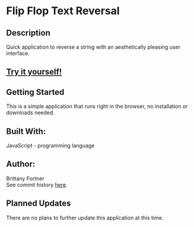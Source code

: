 # Flip Flop Text Reversal

## Description

Quick application to reverse a string with an aesthetically pleasing user interface.

## [Try it yourself!](https://bfeliz.github.io/flip-flop-string-reversal/)

## Getting Started

This is a simple application that runs right in the browser, no installation or downloads needed.

## Built With:

JavaScript - programming language <br>

## Author:

Brittany Fortner <br>
See commit history [here](https://github.com/bfeliz/flip-flop-string-reversal/graphs/contributors).

## Planned Updates

There are no plans to further update this application at this time.
